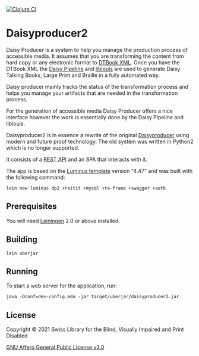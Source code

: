 [![Clojure CI](https://github.com/sbsdev/daisyproducer2/actions/workflows/clojure.yml/badge.svg)](https://github.com/sbsdev/daisyproducer2/actions/workflows/clojure.yml)

# Daisyproducer2

Daisy Producer is a system to help you manage the production process
of accessible media. It assumes that you are transforming the content
from hard copy or any electronic format to [DTBook XML][1]. Once you
have the DTBook XML the [Daisy Pipeline][2] and [liblouis][3] are used
to generate Daisy Talking Books, Large Print and Braille in a fully
automated way.

[1]: https://en.wikipedia.org/wiki/DTBook
[2]: http://www.daisy.org/projects/pipeline/
[3]: http://www.liblouis.org

Daisy producer mainly tracks the status of the transformation process
and helps you manage your artifacts that are needed in the
transformation process.

For the generation of accessible media Daisy Producer offers a nice
interface however the work is essentially done by the Daisy Pipeline
and liblouis.

Daisyproducer2 is in essence a rewrite of the original [Daisyproducer][4]
using modern and future proof technology. The old system was written
in Python2 which is no longer supported.

[4]: https://github.com/sbsdev/daisyproducer

It consists of a [REST API][5] and an SPA that interacts with it.

[5]: http://localhost:3000/swagger-ui/index.html

The app is based on the [Luminus template][6] version "4.47" and was
built with the following command:

    lein new luminus dp2 +reitit +mysql +re-frame +swagger +auth

[6]: https://github.com/luminus-framework/luminus-template

## Prerequisites

You will need [Leiningen][7] 2.0 or above installed.

[7]: https://github.com/technomancy/leiningen

## Building

    lein uberjar

## Running

To start a web server for the application, run:

    java -Dconf=dev-config.edn -jar target/uberjar/daisyproducer2.jar

## License

Copyright © 2021 Swiss Library for the Blind, Visually Impaired and Print Disabled

[GNU Affero General Public License v3.0][8]

[8]: https://www.gnu.org/licenses/agpl-3.0.en.html
